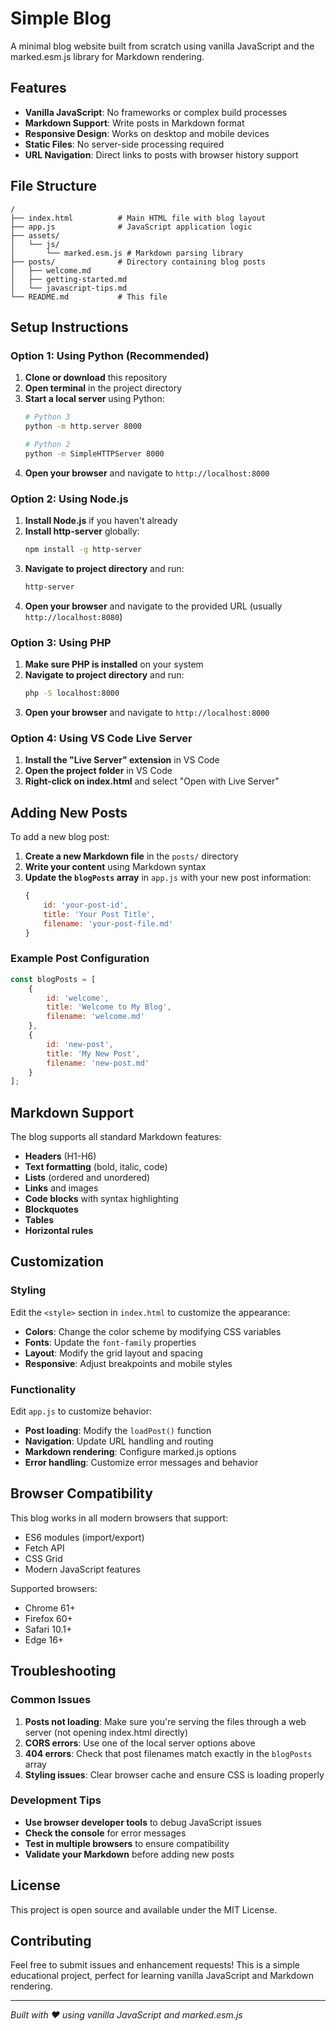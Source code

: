# Simple Blog

A minimal blog website built from scratch using vanilla JavaScript and the marked.esm.js library for Markdown rendering.

## Features

- **Vanilla JavaScript**: No frameworks or complex build processes
- **Markdown Support**: Write posts in Markdown format
- **Responsive Design**: Works on desktop and mobile devices
- **Static Files**: No server-side processing required
- **URL Navigation**: Direct links to posts with browser history support

## File Structure

```
/
├── index.html          # Main HTML file with blog layout
├── app.js              # JavaScript application logic
├── assets/
│   └── js/
│       └── marked.esm.js # Markdown parsing library
├── posts/              # Directory containing blog posts
│   ├── welcome.md
│   ├── getting-started.md
│   └── javascript-tips.md
└── README.md           # This file
```

## Setup Instructions

### Option 1: Using Python (Recommended)

1. **Clone or download** this repository
2. **Open terminal** in the project directory
3. **Start a local server** using Python:
   ```bash
   # Python 3
   python -m http.server 8000
   
   # Python 2
   python -m SimpleHTTPServer 8000
   ```
4. **Open your browser** and navigate to `http://localhost:8000`

### Option 2: Using Node.js

1. **Install Node.js** if you haven't already
2. **Install http-server** globally:
   ```bash
   npm install -g http-server
   ```
3. **Navigate to project directory** and run:
   ```bash
   http-server
   ```
4. **Open your browser** and navigate to the provided URL (usually `http://localhost:8080`)

### Option 3: Using PHP

1. **Make sure PHP is installed** on your system
2. **Navigate to project directory** and run:
   ```bash
   php -S localhost:8000
   ```
3. **Open your browser** and navigate to `http://localhost:8000`

### Option 4: Using VS Code Live Server

1. **Install the "Live Server" extension** in VS Code
2. **Open the project folder** in VS Code
3. **Right-click on index.html** and select "Open with Live Server"

## Adding New Posts

To add a new blog post:

1. **Create a new Markdown file** in the `posts/` directory
2. **Write your content** using Markdown syntax
3. **Update the `blogPosts` array** in `app.js` with your new post information:
   ```javascript
   {
       id: 'your-post-id',
       title: 'Your Post Title',
       filename: 'your-post-file.md'
   }
   ```

### Example Post Configuration

```javascript
const blogPosts = [
    {
        id: 'welcome',
        title: 'Welcome to My Blog',
        filename: 'welcome.md'
    },
    {
        id: 'new-post',
        title: 'My New Post',
        filename: 'new-post.md'
    }
];
```

## Markdown Support

The blog supports all standard Markdown features:

- **Headers** (H1-H6)
- **Text formatting** (bold, italic, code)
- **Lists** (ordered and unordered)
- **Links** and images
- **Code blocks** with syntax highlighting
- **Blockquotes**
- **Tables**
- **Horizontal rules**

## Customization

### Styling

Edit the `<style>` section in `index.html` to customize the appearance:

- **Colors**: Change the color scheme by modifying CSS variables
- **Fonts**: Update the `font-family` properties
- **Layout**: Modify the grid layout and spacing
- **Responsive**: Adjust breakpoints and mobile styles

### Functionality

Edit `app.js` to customize behavior:

- **Post loading**: Modify the `loadPost()` function
- **Navigation**: Update URL handling and routing
- **Markdown rendering**: Configure marked.js options
- **Error handling**: Customize error messages and behavior

## Browser Compatibility

This blog works in all modern browsers that support:

- ES6 modules (import/export)
- Fetch API
- CSS Grid
- Modern JavaScript features

Supported browsers:
- Chrome 61+
- Firefox 60+
- Safari 10.1+
- Edge 16+

## Troubleshooting

### Common Issues

1. **Posts not loading**: Make sure you're serving the files through a web server (not opening index.html directly)
2. **CORS errors**: Use one of the local server options above
3. **404 errors**: Check that post filenames match exactly in the `blogPosts` array
4. **Styling issues**: Clear browser cache and ensure CSS is loading properly

### Development Tips

- **Use browser developer tools** to debug JavaScript issues
- **Check the console** for error messages
- **Test in multiple browsers** to ensure compatibility
- **Validate your Markdown** before adding new posts

## License

This project is open source and available under the MIT License.

## Contributing

Feel free to submit issues and enhancement requests! This is a simple educational project, perfect for learning vanilla JavaScript and Markdown rendering.

---

*Built with ❤️ using vanilla JavaScript and marked.esm.js*